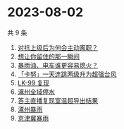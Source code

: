 # 2023-08-02

共 9 条

<!-- BEGIN -->
<!-- 最后更新时间 Wed Aug 02 2023 09:51:48 GMT+0800 (China Standard Time) -->

1. [对抗上级后为何会主动离职？](https://www.zhihu.com/search?q=%E5%AF%B9%E6%8A%97%E4%B8%8A%E7%BA%A7%E5%90%8E%E4%B8%BA%E4%BD%95%E4%BC%9A%E4%B8%BB%E5%8A%A8%E7%A6%BB%E8%81%8C%EF%BC%9F)
1. [想让你留住的那一瞬间](https://www.zhihu.com/search?q=%E6%83%B3%E8%AE%A9%E4%BD%A0%E7%95%99%E4%BD%8F%E7%9A%84%E9%82%A3%E4%B8%80%E7%9E%AC%E9%97%B4)
1. [暴雨油、电车谁更容易熄火？](https://www.zhihu.com/search?q=%E6%9A%B4%E9%9B%A8%E6%B2%B9%E3%80%81%E7%94%B5%E8%BD%A6%E8%B0%81%E6%9B%B4%E5%AE%B9%E6%98%93%E7%86%84%E7%81%AB%EF%BC%9F)
1. [「卡努」一天连跳两级升为超强台风](https://www.zhihu.com/search?q=%E3%80%8C%E5%8D%A1%E5%8A%AA%E3%80%8D%E4%B8%80%E5%A4%A9%E8%BF%9E%E8%B7%B3%E4%B8%A4%E7%BA%A7%E5%8D%87%E4%B8%BA%E8%B6%85%E5%BC%BA%E5%8F%B0%E9%A3%8E)
1. [LK-99 复现](https://www.zhihu.com/search?q=LK-99%20%E5%A4%8D%E7%8E%B0)
1. [涿州全域停水](https://www.zhihu.com/search?q=%E6%B6%BF%E5%B7%9E%E5%85%A8%E5%9F%9F%E5%81%9C%E6%B0%B4)
1. [答主直播复现室温超导出结果](https://www.zhihu.com/search?q=%E7%AD%94%E4%B8%BB%E7%9B%B4%E6%92%AD%E5%A4%8D%E7%8E%B0%E5%AE%A4%E6%B8%A9%E8%B6%85%E5%AF%BC%E5%87%BA%E7%BB%93%E6%9E%9C)
1. [涿州暴雨](https://www.zhihu.com/search?q=%E6%B6%BF%E5%B7%9E%E6%9A%B4%E9%9B%A8)
1. [京津冀暴雨](https://www.zhihu.com/search?q=%E4%BA%AC%E6%B4%A5%E5%86%80%E6%9A%B4%E9%9B%A8)

<!-- END -->
